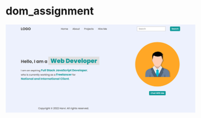 # dom_assignment
![taskoneoutput](https://github.com/ravikntkr/dom_assignment/blob/main/firstAssignmentImage/task1Output.png?raw=true)
